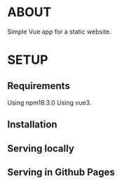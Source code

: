 # ABOUT

Simple Vue app for a static website.

# SETUP

## Requirements
Using npm18.3.0
Using vue3.

## Installation

## Serving locally

## Serving in Github Pages
